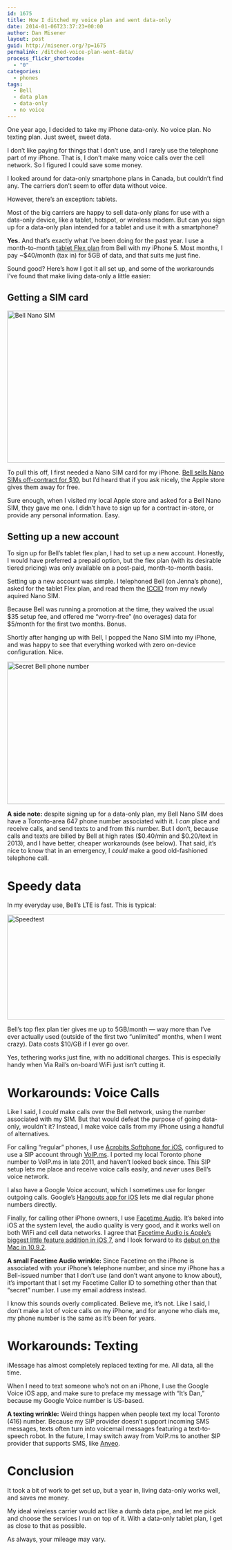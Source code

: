 ```yaml
---
id: 1675
title: How I ditched my voice plan and went data-only
date: 2014-01-06T23:37:23+00:00
author: Dan Misener
layout: post
guid: http://misener.org/?p=1675
permalink: /ditched-voice-plan-went-data/
process_flickr_shortcode:
  - "0"
categories:
  - phones
tags:
  - Bell
  - data plan
  - data-only
  - no voice
---
```

One year ago, I decided to take my iPhone data-only. No voice plan. No texting plan. Just sweet, sweet data.

I don&#8217;t like paying for things that I don&#8217;t use, and I rarely use the telephone part of my iPhone. That is, I don&#8217;t make many voice calls over the cell network. So I figured I could save some money.

I looked around for data-only smartphone plans in Canada, but couldn&#8217;t find any. The carriers don&#8217;t seem to offer data without voice.

However, there&#8217;s an exception: tablets.

Most of the big carriers are happy to sell data-only plans for use with a data-only device, like a tablet, hotspot, or wireless modem. But can you sign up for a data-only plan intended for a tablet and use it with a smartphone?

**Yes.** And that&#8217;s exactly what I&#8217;ve been doing for the past year. I use a month-to-month [tablet Flex plan](http://www.bell.ca/Mobility/Cell_phone_plans/iPad_data_plans/Flex_plan.tab) from Bell with my iPhone 5. Most months, I pay ~$40/month (tax in) for 5GB of data, and that suits me just fine.

Sound good? Here&#8217;s how I got it all set up, and some of the workarounds I&#8217;ve found that make living data-only a little easier:

## Getting a SIM card

<img class="alignnone size-medium wp-image-1676" alt="Bell Nano SIM" src="http://misener.org/wp-content/uploads/2014/01/IMG_3193-5-528x352.jpg" width="528" height="352" srcset="http://home.misener.org/wordpress/wp-content/uploads/2014/01/IMG_3193-5-528x352.jpg 528w, http://home.misener.org/wordpress/wp-content/uploads/2014/01/IMG_3193-5-1024x682.jpg 1024w" sizes="(max-width: 528px) 100vw, 528px" />

To pull this off, I first needed a Nano SIM card for my iPhone. [Bell sells Nano SIMs off-contract for $10](http://www.bell.ca/Mobility/Products/4G-LTE-Nano-SIM-card), but I&#8217;d heard that if you ask nicely, the Apple store gives them away for free.

Sure enough, when I visited my local Apple store and asked for a Bell Nano SIM, they gave me one. I didn&#8217;t have to sign up for a contract in-store, or provide any personal information. Easy.

## Setting up a new account

To sign up for Bell&#8217;s tablet flex plan, I had to set up a new account. Honestly, I would have preferred a prepaid option, but the flex plan (with its desirable tiered pricing) was only available on a post-paid, month-to-month basis.

Setting up a new account was simple. I telephoned Bell (on Jenna&#8217;s phone), asked for the tablet Flex plan, and read them the [ICCID](https://en.wikipedia.org/wiki/ICCID#ICCID) from my newly aquired Nano SIM.

Because Bell was running a promotion at the time, they waived the usual $35 setup fee, and offered me &#8220;worry-free&#8221; (no overages) data for $5/month for the first two months. Bonus.

Shortly after hanging up with Bell, I popped the Nano SIM into my iPhone, and was happy to see that everything worked with zero on-device configuration. Nice.

<img class="alignnone size-medium wp-image-1677" alt="Secret Bell phone number" src="http://misener.org/wp-content/uploads/2014/01/IMG_4237-528x330.png" width="528" height="330" srcset="http://home.misener.org/wordpress/wp-content/uploads/2014/01/IMG_4237-528x330.png 528w, http://home.misener.org/wordpress/wp-content/uploads/2014/01/IMG_4237.png 640w" sizes="(max-width: 528px) 100vw, 528px" />

**A side note:** despite signing up for a data-only plan, my Bell Nano SIM does have a Toronto-area 647 phone number associated with it. I _can_ place and receive calls, and send texts to and from this number. But I don&#8217;t, because calls and texts are billed by Bell at high rates ($0.40/min and $0.20/text in 2013), and I have better, cheaper workarounds (see below). That said, it&#8217;s nice to know that in an emergency, I _could_ make a good old-fashioned telephone call.

# Speedy data

In my everyday use, Bell&#8217;s LTE is fast. This is typical:

<img class="alignnone size-medium wp-image-1678" alt="Speedtest" src="http://misener.org/wp-content/uploads/2014/01/IMG_4239-2-528x243.png" width="528" height="243" srcset="http://home.misener.org/wordpress/wp-content/uploads/2014/01/IMG_4239-2-528x243.png 528w, http://home.misener.org/wordpress/wp-content/uploads/2014/01/IMG_4239-2.png 640w" sizes="(max-width: 528px) 100vw, 528px" />

Bell&#8217;s top flex plan tier gives me up to 5GB/month &#8212; way more than I&#8217;ve ever actually used (outside of the first two &#8220;unlimited&#8221; months, when I went crazy). Data costs $10/GB if I ever go over.

Yes, tethering works just fine, with no additional charges. This is especially handy when Via Rail&#8217;s on-board WiFi just isn&#8217;t cutting it.

# Workarounds: Voice Calls

Like I said, I _could_ make calls over the Bell network, using the number associated with my SIM. But that would defeat the purpose of going data-only, wouldn&#8217;t it? Instead, I make voice calls from my iPhone using a handful of alternatives.

For calling &#8220;regular&#8221; phones, I use [Acrobits Softphone for iOS](http://www.acrobits.cz/4/acrobits-softphone-for-iphone), configured to use a SIP account through [VoIP.ms](http://voip.ms/). I ported my local Toronto phone number to VoIP.ms in late 2011, and haven&#8217;t looked back since. This SIP setup lets me place and receive voice calls easily, and _never_ uses Bell&#8217;s voice network.

I also have a Google Voice account, which I sometimes use for longer outgoing calls. Google&#8217;s [Hangouts app for iOS](https://itunes.apple.com/ca/app/hangouts/id643496868) lets me dial regular phone numbers directly.

Finally, for calling other iPhone owners, I use [Facetime Audio](http://support.apple.com/kb/TI189). It&#8217;s baked into iOS at the system level, the audio quality is very good, and it works well on both WiFi and cell data networks. I agree that [Facetime Audio is Apple&#8217;s biggest little feature addition in iOS 7](http://techcrunch.com/2013/09/23/facetime-audio-is-apples-biggest-little-feature-addition-in-ios-7/), and I look forward to its [debut on the Mac in 10.9.2](http://techcrunch.com/2013/12/19/apple-adds-facetime-audio-to-os-x-10-9-2-beta-bringing-native-mac-to-ios-voice-calls-closer/).

**A small Facetime Audio wrinkle:** Since Facetime on the iPhone is associated with your iPhone&#8217;s telephone number, and since my iPhone has a Bell-issued number that I don&#8217;t use (and don&#8217;t want anyone to know about), it&#8217;s important that I set my Facetime Caller ID to something other than that &#8220;secret&#8221; number. I use my email address instead.

I know this sounds overly complicated. Believe me, it&#8217;s not. Like I said, I don&#8217;t make a lot of voice calls on my iPhone, and for anyone who dials me, my phone number is the same as it&#8217;s been for years.

# Workarounds: Texting

iMessage has almost completely replaced texting for me. All data, all the time.

When I need to text someone who&#8217;s not on an iPhone, I use the Google Voice iOS app, and make sure to preface my message with &#8220;It&#8217;s Dan,&#8221; because my Google Voice number is US-based.

**A texting wrinkle:** Weird things happen when people text my local Toronto (416) number. Because my SIP provider doesn&#8217;t support incoming SMS messages, texts often turn into voicemail messages featuring a text-to-speech robot. In the future, I may switch away from VoIP.ms to another SIP provider that supports SMS, like [Anveo](http://anveo.com/sms).

# Conclusion

It took a bit of work to get set up, but a year in, living data-only works well, and saves me money.

My ideal wireless carrier would act like a dumb data pipe, and let me pick and choose the services I run on top of it. With a data-only tablet plan, I get as close to that as possible.

As always, your mileage may vary.